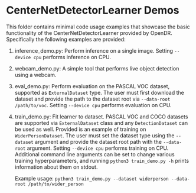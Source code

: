 # CenterNetDetectorLearner Demos

This folder contains minimal code usage examples that showcase the basic functionality of the CenterNetDetectorLearner 
provided by OpenDR. Specifically the following examples are provided:
1. inference_demo.py: Perform inference on a single image. Setting `--device cpu` performs inference on CPU.

2. webcam_demo.py: A simple tool that performs live object detection using a webcam.

3. eval_demo.py: Perform evaluation on the PASCAL VOC dataset, supported as `ExternalDataset` type. The user must first 
   download the dataset and provide the path to the dataset root via `--data-root /path/to/voc`. 
   Setting `--device cpu` performs evaluation on CPU. 
   
4. train_demo.py: Fit learner to dataset. PASCAL VOC and COCO datasets are supported via `ExternalDataset` class and any 
   `DetectionDataset` can be used as well. Provided is an example of training on `WiderPersonDataset`. The user must set the 
   dataset type using the `--dataset` argument and provide the dataset root path with the `--data-root` argument. 
   Setting `--device cpu` performs training on CPU. Additional command line arguments can be set to change various training 
   hyperparameters, and running `python3 train_demo.py -h` prints information about them on stdout.
   
    Example usage:
   `python3 train_demo.py --dataset widerperson --data-root /path/to/wider_person`